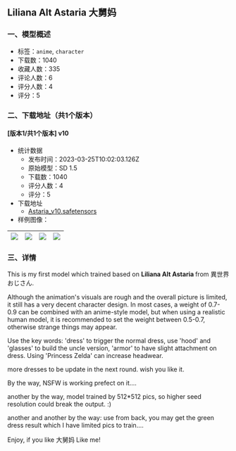 ## Liliana Alt Astaria 大舅妈
### 一、模型概述

- 标签：`anime`, `character`
- 下载数：1040
- 收藏人数：335
- 评论人数：6
- 评分人数：4
- 评分：5

### 二、下载地址（共1个版本）

#### [版本1/共1个版本] v10

- 统计数据
  - 发布时间：2023-03-25T10:02:03.126Z
  - 原始模型：SD 1.5
  - 下载数：1040
  - 评分人数：4
  - 评分：5
- 下载地址
  - [Astaria_v10.safetensors](https://civitai.com/api/download/models/21973)
- 样例图像：

| <img src="https://image.civitai.com/xG1nkqKTMzGDvpLrqFT7WA/db2743f3-a02a-470f-c58b-a9c289bf6d00/width=450/246691.jpeg" /> | <img src="https://image.civitai.com/xG1nkqKTMzGDvpLrqFT7WA/86bfd279-fac7-4a00-6a46-65a81c727700/width=450/235253.jpeg" /> | <img src="https://image.civitai.com/xG1nkqKTMzGDvpLrqFT7WA/56861486-fd70-4828-36d2-4f7a7753ea00/width=450/235117.jpeg" /> | <img src="https://image.civitai.com/xG1nkqKTMzGDvpLrqFT7WA/72204f8a-bab9-4ed1-3fb8-850edcb03c00/width=450/235229.jpeg" /> |
| ---- | ---- | ---- | ---- |


### 三、详情
<p>This is my first model which trained based on <strong>Liliana Alt Astaria </strong>from 異世界おじさん.</p><p>Although the animation's visuals are rough and the overall picture is limited, it still has a very decent character design. In most cases, a weight of 0.7-0.9 can be combined with an anime-style model, but when using a realistic human model, it is recommended to set the weight between 0.5-0.7, otherwise strange things may appear.</p><p>Use the key words: 'dress' to trigger the normal dress, use 'hood' and 'glasses' to build the uncle version, 'armor' to have slight attachment on dress. Using 'Princess Zelda' can increase headwear.</p><p>more dresses to be update in the next round. wish you like it.</p><p>By the way, NSFW is working prefect on it....</p><p>another by the way, model trained by 512*512 pics, so higher seed resolution could break the output. :)</p><p>another and another by the way: use from back, you may get the green dress result which I have limited pics to train....</p><p></p><p>Enjoy, if you like 大舅妈 Like me!</p>